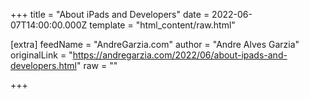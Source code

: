 
+++
title = "About iPads and Developers"
date = 2022-06-07T14:00:00.000Z
template = "html_content/raw.html"

[extra]
feedName = "AndreGarzia.com"
author = "Andre Alves Garzia"
originalLink = "https://andregarzia.com/2022/06/about-ipads-and-developers.html"
raw = ""

+++

